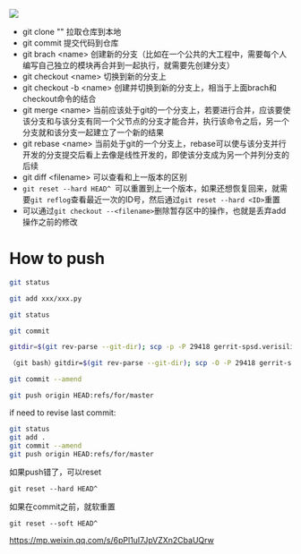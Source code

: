 ![](git_flow.png)
- git clone "" 拉取仓库到本地
- git commit 提交代码到仓库
- git brach \<name> 创建新的分支（比如在一个公共的大工程中，需要每个人编写自己独立的模块再合并到一起执行，就需要先创建分支）
- git checkout \<name> 切换到新的分支上
- git checkout -b \<name> 创建并切换到新的分支上，相当于上面brach和checkout命令的结合
- git merge \<name> 当前应该处于git的一个分支上，若要进行合并，应该要使该分支和与该分支有同一个父节点的分支才能合并，执行该命令之后，另一个分支就和该分支一起建立了一个新的结果
- git rebase \<name> 当前处于git的一个分支上，rebase可以使与该分支并行开发的分支提交后看上去像是线性开发的，即使该分支成为另一个并列分支的后续
- git diff  \<filename> 可以查看和上一版本的区别
- `git reset --hard HEAD^ `可以重置到上一个版本，如果还想恢复回来，就需要`git reflog`查看最近一次的ID号，然后通过`git reset --hard <ID>`重置
- 可以通过`git checkout --<filename>`删除暂存区中的操作，也就是丢弃add操作之前的修改

# How to push
```bash
git status

git add xxx/xxx.py

git status

git commit

gitdir=$(git rev-parse --git-dir); scp -p -P 29418 gerrit-spsd.verisilicon.com:hooks/commit-msg ${gitdir}/hooks/

（git bash）gitdir=$(git rev-parse --git-dir); scp -O -P 29418 gerrit-spsd.verisilicon.com:hooks/commit-msg ${gitdir}/hooks/

git commit --amend

git push origin HEAD:refs/for/master
```
if need to revise last commit:
```bash
git status
git add .
git commit --amend
git push origin HEAD:refs/for/master
```
如果push错了，可以reset
```shell
git reset --hard HEAD^
```
如果在commit之前，就软重置
```shell
git reset --soft HEAD^
```






https://mp.weixin.qq.com/s/6pPl1uI7JpVZXn2CbaUQrw